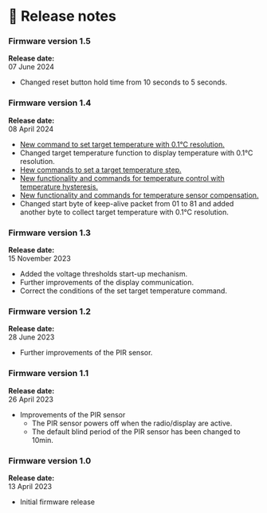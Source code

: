 # 🥳 Release notes

### Firmware version 1.5

**Release date:** \
07 June 2024

* Changed reset button hold time from 10 seconds to 5 seconds.

### Firmware version 1.4

**Release date:** \
08 April 2024

* [New command to set target temperature with 0.1°C resolution.](target-temperature-and-temperature-range.md#target-temperature-with-resolution-0.1-c)
* Changed target temperature function to display temperature with 0.1°C resolution.
* [Нew commands to set a target temperature step.](target-temperature-and-temperature-range.md#configuring-the-target-temperature-step)
* [New functionality and commands for temperature control with temperature hysteresis.](target-temperature-and-temperature-range.md#temperature-hysteresis)
* [New functionality and commands for temperature sensor compensation.](target-temperature-and-temperature-range.md#measured-temperature-sensor-compensation)
* Changed start byte of keep-alive packet from 01 to 81 and added another byte to collect target temperature with 0.1°C resolution.

### Firmware version 1.3

**Release date:** \
15 November 2023

* Added the voltage thresholds start-up mechanism.
* Further improvements of the display communication.&#x20;
* Correct the conditions of the set target temperature command.

### Firmware version 1.2

**Release date:** \
28 June 2023

* Further improvements of the PIR sensor.

### Firmware version 1.1

**Release date:** \
26 April 2023

* Improvements of the PIR sensor
  * The PIR sensor powers off when the radio/display are active.&#x20;
  * The default blind period of the PIR sensor has been changed to 10min.

### Firmware version 1.0

**Release date:** \
13 April 2023

* Initial firmware release
